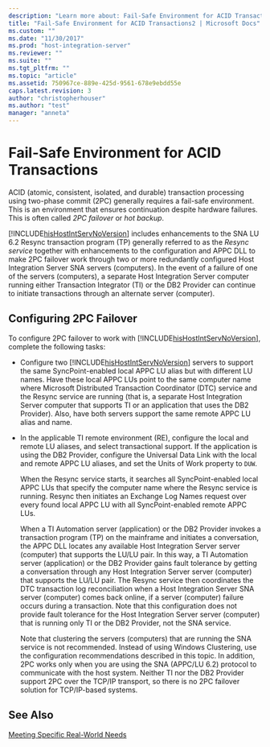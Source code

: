 ```yaml
---
description: "Learn more about: Fail-Safe Environment for ACID Transactions"
title: "Fail-Safe Environment for ACID Transactions2 | Microsoft Docs"
ms.custom: ""
ms.date: "11/30/2017"
ms.prod: "host-integration-server"
ms.reviewer: ""
ms.suite: ""
ms.tgt_pltfrm: ""
ms.topic: "article"
ms.assetid: 750967ce-889e-425d-9561-678e9ebdd55e
caps.latest.revision: 3
author: "christopherhouser"
ms.author: "test"
manager: "anneta"
---
```

# Fail-Safe Environment for ACID Transactions
ACID (atomic, consistent, isolated, and durable) transaction processing using two-phase commit (2PC) generally requires a fail-safe environment. This is an environment that ensures continuation despite hardware failures. This is often called *2PC failover* or *hot backup*.  
  
 [!INCLUDE[hisHostIntServNoVersion](../includes/hishostintservnoversion-md.md)] includes enhancements to the SNA LU 6.2 Resync transaction program (TP) generally referred to as the *Resync service* together with enhancements to the configuration and APPC DLL to make 2PC failover work through two or more redundantly configured Host Integration Server SNA servers (computers). In the event of a failure of one of the servers (computers), a separate Host Integration Server computer running either Transaction Integrator (TI) or the DB2 Provider can continue to initiate transactions through an alternate server (computer).  
  
## Configuring 2PC Failover  
 To configure 2PC failover to work with [!INCLUDE[hisHostIntServNoVersion](../includes/hishostintservnoversion-md.md)], complete the following tasks:  
  
- Configure two [!INCLUDE[hisHostIntServNoVersion](../includes/hishostintservnoversion-md.md)] servers to support the same SyncPoint-enabled local APPC LU alias but with different LU names. Have these local APPC LUs point to the same computer name where Microsoft Distributed Transaction Coordinator (DTC) service and the Resync service are running (that is, a separate Host Integration Server computer that supports TI or an application that uses the DB2 Provider). Also, have both servers support the same remote APPC LU alias and name.  
  
- In the applicable TI remote environment (RE), configure the local and remote LU aliases, and select transactional support. If the application is using the DB2 Provider, configure the Universal Data Link with the local and remote APPC LU aliases, and set the Units of Work property to `DUW`.  
  
  When the Resync service starts, it searches all SyncPoint-enabled local APPC LUs that specify the computer name where the Resync service is running. Resync then initiates an Exchange Log Names request over every found local APPC LU with all SyncPoint-enabled remote APPC LUs.  
  
  When a TI Automation server (application) or the DB2 Provider invokes a transaction program (TP) on the mainframe and initiates a conversation, the APPC DLL locates any available Host Integration Server server (computer) that supports the LU/LU pair. In this way, a TI Automation server (application) or the DB2 Provider gains fault tolerance by getting a conversation through any Host Integration Server server (computer) that supports the LU/LU pair. The Resync service then coordinates the DTC transaction log reconciliation when a Host Integration Server SNA server (computer) comes back online, if a server (computer) failure occurs during a transaction. Note that this configuration does not provide fault tolerance for the Host Integration Server server (computer) that is running only TI or the DB2 Provider, not the SNA service.  
  
  Note that clustering the servers (computers) that are running the SNA service is not recommended. Instead of using Windows Clustering, use the configuration recommendations described in this topic. In addition, 2PC works only when you are using the SNA (APPC/LU 6.2) protocol to communicate with the host system. Neither TI nor the DB2 Provider support 2PC over the TCP/IP transport, so there is no 2PC failover solution for TCP/IP-based systems.  
  
## See Also  
 [Meeting Specific Real-World Needs](../core/meeting-specific-real-world-needs2.md)
